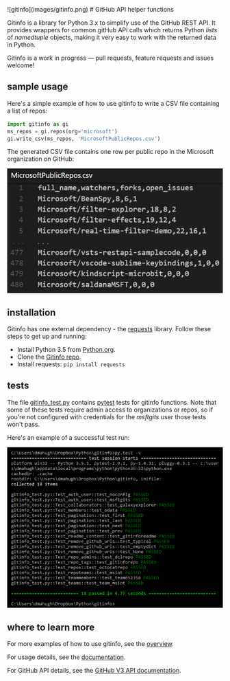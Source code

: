 <properties LandingPageTags="Python,GitHub,REST,OSPO" />
![gitinfo](images/gitinfo.png)
# GitHub API helper functions

Gitinfo is a library for Python 3.x to simplify use of the GitHub REST API. It provides wrappers for common
gitHub API calls which returns Python *lists* of *namedtuple* objects, making it very easy to work with the
returned data in Python.

Gitinfo is a work in progress &mdash; pull requests, feature requests and issues welcome!

## sample usage

Here's a simple example of how to use gitinfo to write a CSV file containing a list of repos:

```python
import gitinfo as gi
ms_repos = gi.repos(org='microsoft')
gi.write_csv(ms_repos, 'MicrosoftPublicRepos.csv')
```
The generated CSV file contains one row per public repo in the Microsoft organization on GitHub:

![MicrosoftPublicRepos](images/MicrosoftPublicRepos.png)

## installation

Gitinfo has one external dependency - the [requests](https://pypi.python.org/pypi/requests) library. Follow these steps to get up and running:

* Install Python 3.5 from [Python.org](https://www.python.org/).
* Clone the [Gitinfo repo](https://github.com/dmahugh/gitinfo).
* Install requests: ```pip install requests```

## tests

The file [gitinfo_test.py](https://github.com/dmahugh/gitinfo/blob/master/gitinfo_test.py) contains
[pytest](http://pytest.org/latest/) tests for gitinfo functions. Note that some of these tests require
admin access to organizations or repos, so if you're not configured with credentials for the *msftgits* user those
tests won't pass.

Here's an example of a successful test run:

![gitinfo_test](images/gitinfo_test.png)

## where to learn more
For more examples of how to use gitinfo, see the [overview](documentation/overview.md).

For usage details, see the [documentation](documentation/gitinfo.md).

For GitHub API details, see the [GitHub V3 API documentation](https://developer.github.com/v3/).
